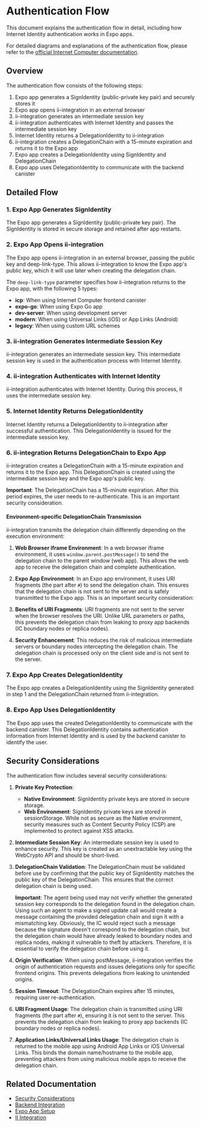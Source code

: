 # Authentication Flow

This document explains the authentication flow in detail, including how Internet Identity authentication works in Expo apps.

For detailed diagrams and explanations of the authentication flow, please refer to the [official Internet Computer documentation](https://internetcomputer.org/docs/building-apps/security/iam#integrating-internet-identity-on-mobile-devices).

## Overview

The authentication flow consists of the following steps:

1. Expo app generates a SignIdentity (public-private key pair) and securely stores it
2. Expo app opens ii-integration in an external browser
3. ii-integration generates an intermediate session key
4. ii-integration authenticates with Internet Identity and passes the intermediate session key
5. Internet Identity returns a DelegationIdentity to ii-integration
6. ii-integration creates a DelegationChain with a 15-minute expiration and returns it to the Expo app
7. Expo app creates a DelegationIdentity using SignIdentity and DelegationChain
8. Expo app uses DelegationIdentity to communicate with the backend canister

## Detailed Flow

### 1. Expo App Generates SignIdentity

The Expo app generates a SignIdentity (public-private key pair). The SignIdentity is stored in secure storage and retained after app restarts.

### 2. Expo App Opens ii-integration

The Expo app opens ii-integration in an external browser, passing the public key and deep-link-type. This allows ii-integration to know the Expo app's public key, which it will use later when creating the delegation chain.

The `deep-link-type` parameter specifies how ii-integration returns to the Expo app, with the following 5 types:

- **icp**: When using Internet Computer frontend canister
- **expo-go**: When using Expo Go app
- **dev-server**: When using development server
- **modern**: When using Universal Links (iOS) or App Links (Android)
- **legacy**: When using custom URL schemes

### 3. ii-integration Generates Intermediate Session Key

ii-integration generates an intermediate session key. This intermediate session key is used in the authentication process with Internet Identity.

### 4. ii-integration Authenticates with Internet Identity

ii-integration authenticates with Internet Identity. During this process, it uses the intermediate session key.

### 5. Internet Identity Returns DelegationIdentity

Internet Identity returns a DelegationIdentity to ii-integration after successful authentication. This DelegationIdentity is issued for the intermediate session key.

### 6. ii-integration Returns DelegationChain to Expo App

ii-integration creates a DelegationChain with a 15-minute expiration and returns it to the Expo app. This DelegationChain is created using the intermediate session key and the Expo app's public key.

**Important**: The DelegationChain has a 15-minute expiration. After this period expires, the user needs to re-authenticate. This is an important security consideration.

#### Environment-specific DelegationChain Transmission

ii-integration transmits the delegation chain differently depending on the execution environment:

1. **Web Browser iframe Environment**:
   In a web browser iframe environment, it uses `window.parent.postMessage()` to send the delegation chain to the parent window (web app). This allows the web app to receive the delegation chain and complete authentication.

2. **Expo App Environment**:
   In an Expo app environment, it uses URI fragments (the part after `#`) to send the delegation chain. This ensures that the delegation chain is not sent to the server and is safely transmitted to the Expo app. This is an important security consideration:

3. **Benefits of URI Fragments**: URI fragments are not sent to the server when the browser resolves the URI. Unlike URL parameters or paths, this prevents the delegation chain from leaking to proxy app backends (IC boundary nodes or replica nodes).

4. **Security Enhancement**: This reduces the risk of malicious intermediate servers or boundary nodes intercepting the delegation chain. The delegation chain is processed only on the client side and is not sent to the server.

### 7. Expo App Creates DelegationIdentity

The Expo app creates a DelegationIdentity using the SignIdentity generated in step 1 and the DelegationChain returned from ii-integration.

### 8. Expo App Uses DelegationIdentity

The Expo app uses the created DelegationIdentity to communicate with the backend canister. This DelegationIdentity contains authentication information from Internet Identity and is used by the backend canister to identify the user.

## Security Considerations

The authentication flow includes several security considerations:

1. **Private Key Protection**:

   - **Native Environment**: SignIdentity private keys are stored in secure storage.
   - **Web Environment**: SignIdentity private keys are stored in sessionStorage. While not as secure as the Native environment, security measures such as Content Security Policy (CSP) are implemented to protect against XSS attacks.

2. **Intermediate Session Key**: An intermediate session key is used to enhance security. This key is created as an unextractable key using the WebCrypto API and should be short-lived.

3. **DelegationChain Validation**: The DelegationChain must be validated before use by confirming that the public key of SignIdentity matches the public key of the DelegationChain. This ensures that the correct delegation chain is being used.

   **Important**: The agent being used may not verify whether the generated session key corresponds to the delegation found in the delegation chain. Using such an agent to make a signed update call would create a message containing the provided delegation chain and sign it with a mismatching key. Obviously, the IC would reject such a message because the signature doesn't correspond to the delegation chain, but the delegation chain would have already leaked to boundary nodes and replica nodes, making it vulnerable to theft by attackers. Therefore, it is essential to verify the delegation chain before using it.

4. **Origin Verification**: When using postMessage, ii-integration verifies the origin of authentication requests and issues delegations only for specific frontend origins. This prevents delegations from leaking to unintended origins.

5. **Session Timeout**: The DelegationChain expires after 15 minutes, requiring user re-authentication.

6. **URI Fragment Usage**: The delegation chain is transmitted using URI fragments (the part after `#`), ensuring it is not sent to the server. This prevents the delegation chain from leaking to proxy app backends (IC boundary nodes or replica nodes).

7. **Application Links/Universal Links Usage**: The delegation chain is returned to the mobile app using Android App Links or iOS Universal Links. This binds the domain name/hostname to the mobile app, preventing attackers from using malicious mobile apps to receive the delegation chain.

## Related Documentation

- [Security Considerations](security-considerations.md)
- [Backend Integration](backend-integration.md)
- [Expo App Setup](../implementation/expo-app-setup.md)
- [II Integration](../implementation/ii-integration.md)
